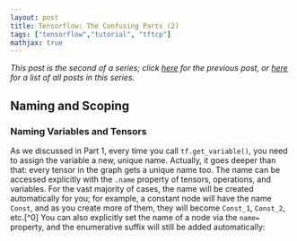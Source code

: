 ```yaml
---
layout: post
title: Tensorflow: The Confusing Parts (2)
tags: ["tensorflow","tutorial", "tftcp"]
mathjax: true
---
```


*This post is the second of a series; click [here](https://jacobbuckman.com/post/tensorflow-the-confusing-parts-1/) for the previous post, or [here](https://jacobbuckman.com/categories/tftcp/) for a list of all posts in this series.*

## Naming and Scoping

### Naming Variables and Tensors

As we discussed in Part 1, every time you call `tf.get_variable()`, you need to assign the variable a new, unique name. Actually, it goes deeper than that: every tensor in the graph gets a unique name too. The name can be accessed explicitly with the `.name` property of tensors, operations, and variables. For the vast majority of cases, the name will be created automatically for you; for example, a constant node will have the name `Const`, and as you create more of them, they will become `Const_1`, `Const_2`, etc.[^0] You can also explicitly set the name of a node via the `name=` property, and the enumerative suffix will still be added automatically:
